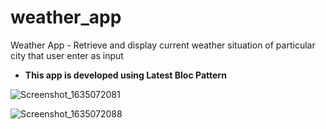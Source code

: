 # weather_app

Weather App - Retrieve and display current weather situation of particular city that user enter as input

- <b>This app is developed using Latest Bloc Pattern</b>


![Screenshot_1635072081](https://user-images.githubusercontent.com/28499651/138590365-ac63bc57-952b-406f-a52c-3c7dc2dc9ee1.png)

![Screenshot_1635072088](https://user-images.githubusercontent.com/28499651/138590376-1f277a55-aafd-439c-9b02-61f865d52702.png)

